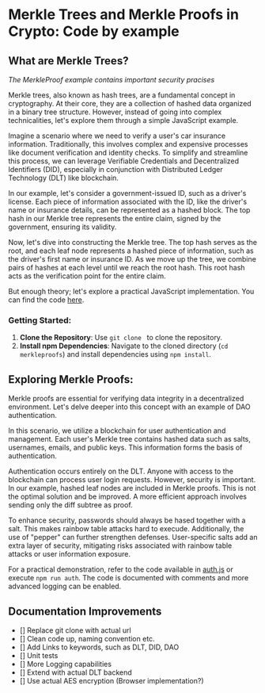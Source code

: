 # Merkle Trees and Merkle Proofs in Crypto: Code by example

## What are Merkle Trees?

_The MerkleProof example contains important security pracises_

Merkle trees, also known as hash trees, are a fundamental concept in cryptography.
At their core, they are a collection of hashed data organized in a binary tree structure.
However, instead of going into complex technicalities, let's explore them through a simple JavaScript example.

Imagine a scenario where we need to verify a user's car insurance information.
Traditionally, this involves complex and expensive processes like document verification and identity checks.
To simplify and streamline this process, we can leverage Verifiable Credentials and Decentralized Identifiers (DID),
especially in conjunction with Distributed Ledger Technology (DLT) like blockchain.

In our example, let's consider a government-issued ID, such as a driver's license.
Each piece of information associated with the ID, like the driver's name or insurance details, can be represented as a hashed block.
The top hash in our Merkle tree represents the entire claim, signed by the government, ensuring its validity.

Now, let's dive into constructing the Merkle tree. The top hash serves as the root, and each leaf node represents a hashed piece of information,
such as the driver's first name or insurance ID.
As we move up the tree, we combine pairs of hashes at each level until we reach the root hash.
This root hash acts as the verification point for the entire claim.

But enough theory; let's explore a practical JavaScript implementation. You can find the code [here](insurance.js).

### Getting Started:

1. **Clone the Repository**: Use `git clone ` to clone the repository.
2. **Install npm Dependencies**: Navigate to the cloned directory (`cd merkleproofs`) and install dependencies using `npm install`.

## Exploring Merkle Proofs:

Merkle proofs are essential for verifying data integrity in a decentralized environment.
Let's delve deeper into this concept with an example of DAO authentication.

In this scenario, we utilize a blockchain for user authentication and management.
Each user's Merkle tree contains hashed data such as salts, usernames, emails, and public keys. This information forms the basis of authentication.

Authentication occurs entirely on the DLT. Anyone with access to the blockchain can process user login requests. However, security is important.
In our example, hashed leaf nodes are included in Merkle proofs. This is not the optimal solution and be improved.
A more efficient approach involves sending only the diff subtree as proof.

To enhance security, passwords should always be hased together with a salt. This makes rainbow table attacks hard to execude.
Additionally, the use of "pepper" can further strengthen defenses.
User-specific salts add an extra layer of security, mitigating risks associated with rainbow table attacks or user information exposure.

For a practical demonstration, refer to the code available in [auth.js](auth.js) or execute `npm run auth`.
The code is documented with comments and more advanced logging can be enabled.

## Documentation Improvements

- [] Replace git clone with actual url
- [] Clean code up, naming convention etc.
- [] Add Links to keywords, such as DLT, DID, DAO
- [] Unit tests
- [] More Logging capabilities
- [] Extend with actual DLT backend
- [] Use actual AES encryption (Browser implementation?)
